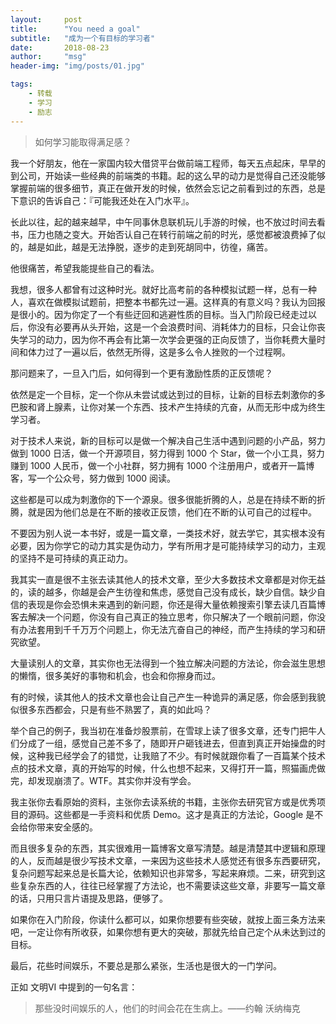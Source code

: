 ```yaml
---
layout:     post
title:      "You need a goal"
subtitle:   "成为一个有目标的学习者"
date:       2018-08-23
author:     "msg"
header-img: "img/posts/01.jpg"

tags:
    - 转载
    - 学习
    - 励志
---
```


> 如何学习能取得满足感？

我一个好朋友，他在一家国内较大借贷平台做前端工程师，每天五点起床，早早的到公司，开始读一些经典的前端类的书籍。起的这么早的动力是觉得自己还没能够掌握前端的很多细节，真正在做开发的时候，依然会忘记之前看到过的东西，总是下意识的告诉自己：『可能我还处在入门水平』。

长此以往，起的越来越早，中午同事休息联机玩儿手游的时候，也不放过时间去看书，压力也随之变大。开始否认自己在转行前端之前的时光，感觉都被浪费掉了似的，越是如此，越是无法挣脱，逐步的走到死胡同中，彷徨，痛苦。

他很痛苦，希望我能提些自己的看法。

我想，很多人都曾有过这种时光。就好比高考前的各种模拟试题一样，总有一种人，喜欢在做模拟试题前，把整本书都先过一遍。这样真的有意义吗？我认为回报是很小的。因为你定了一个有些迂回和逃避性质的目标。当入门阶段已经走过以后，你没有必要再从头开始，这是一个会浪费时间、消耗体力的目标，只会让你丧失学习的动力，因为你不再会有比第一次学会更强的正向反馈了，当你耗费大量时间和体力过了一遍以后，依然无所得，这是多么令人挫败的一个过程啊。

那问题来了，一旦入门后，如何得到一个更有激励性质的正反馈呢？

依然是定一个目标，定一个你从未尝试或达到过的目标，让新的目标去刺激你的多巴胺和肾上腺素，让你对某一个东西、技术产生持续的亢奋，从而无形中成为终生学习者。

对于技术人来说，新的目标可以是做一个解决自己生活中遇到问题的小产品，努力做到 1000 日活，做一个开源项目，努力得到 1000 个 Star，做一个小工具，努力赚到 1000 人民币，做一个小社群，努力拥有 1000 个注册用户，或者开一篇博客，写一个公众号，努力做到 1000 阅读。

这些都是可以成为刺激你的下一个源泉。很多很能折腾的人，总是在持续不断的折腾，就是因为他们总是在不断的接收正反馈，他们在不断的认可自己的过程中。

不要因为别人说一本书好，或是一篇文章，一类技术好，就去学它，其实根本没有必要，因为你学它的动力其实是伪动力，学有所用才是可能持续学习的动力，主观的坚持不是可持续的真正动力。

我其实一直是很不主张去读其他人的技术文章，至少大多数技术文章都是对你无益的，读的越多，你越是会产生彷徨和焦虑，感觉自己没有成长，缺少自信。缺少自信的表现是你会恐惧未来遇到的新问题，你还是得大量依赖搜索引擎去读几百篇博客去解决一个问题，你没有自己真正的独立思考，你只解决了一个眼前问题，你没有办法套用到千千万万个问题上，你无法亢奋自己的神经，而产生持续的学习和研究欲望。

大量读别人的文章，其实你也无法得到一个独立解决问题的方法论，你会滋生思想的懒惰，很多美好的事物和机会，也会和你擦身而过。

有的时候，读其他人的技术文章也会让自己产生一种诡异的满足感，你会感到我貌似很多东西都会，只是有些不熟罢了，真的如此吗？

举个自己的例子，我当初在准备炒股票前，在雪球上读了很多文章，还专门把牛人们分成了一组，感觉自己差不多了，随即开户砸钱进去，但直到真正开始操盘的时候，这种我已经学会了的错觉，让我赔了不少。有时候就跟你看了一百篇某个技术点的技术文章，真的开始写的时候，什么也想不起来，又得打开一篇，照猫画虎做完，却发现崩溃了。WTF。其实你并没有学会。

我主张你去看原始的资料，主张你去读系统的书籍，主张你去研究官方或是优秀项目的源码。这些都是一手资料和优质 Demo。这才是真正的方法论，Google 是不会给你带来安全感的。

而且很多复杂的东西，其实很难用一篇博客文章写清楚。越是清楚其中逻辑和原理的人，反而越是很少写技术文章，一来因为这些技术人感觉还有很多东西要研究，复杂问题写起来总是长篇大论，依赖知识也非常多，写起来麻烦。二来，研究到这些复杂东西的人，往往已经掌握了方法论，也不需要读这些文章，非要写一篇文章的话，只用只言片语提及思路，便够了。

如果你在入门阶段，你读什么都可以，如果你想要有些突破，就按上面三条方法来吧，一定让你有所收获，如果你想有更大的突破，那就先给自己定个从未达到过的目标。

最后，花些时间娱乐，不要总是那么紧张，生活也是很大的一门学问。

正如 文明VI 中提到的一句名言：

> 那些没时间娱乐的人，他们的时间会花在生病上。——约翰 沃纳梅克